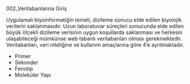 002_Veritabanlarına Giriş


Uygulamalı biyoinformatiğin temeli, dizileme sonucu elde edilen biyolojik verilerin saklanmasıdır. Uzun laboratuvar süreçleri sonucunda elde edilen büyük ölçekli dizileme verisinin uygun koşullarda saklanması ve herkesin ulaşabileceği mümkünse web tabanlı veritabanları olması gerekmektedir. Veritabanları, veri niteliğine ve kullanım amaçlarına göre 4’e ayrılmaktadır.

* Primer
* Sekonder
* Fenotip
* Moleküler Yapı
